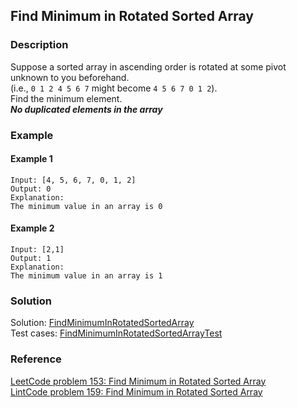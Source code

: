 ## Find Minimum in Rotated Sorted Array

### Description
Suppose a sorted array in ascending order is rotated at some pivot unknown to you beforehand. <br/>
(i.e., `0 1 2 4 5 6 7` might become `4 5 6 7 0 1 2`). <br/>
Find the minimum element. <br/>
_**No duplicated elements in the array**_

### Example

#### Example 1
```
Input: [4, 5, 6, 7, 0, 1, 2]
Output: 0
Explanation:
The minimum value in an array is 0
```

#### Example 2
```
Input: [2,1]
Output: 1
Explanation:
The minimum value in an array is 1
```

### Solution
Solution: [FindMinimumInRotatedSortedArray](../src/main/java/solutions/search/rotatedsortedarray/FindMinimumInRotatedSortedArray.java) <br/>
Test cases: [FindMinimumInRotatedSortedArrayTest](../src/test/java/solutions/search/rotatedsortedarray/FindMinimumInRotatedSortedArrayTest.java)

### Reference
[LeetCode problem 153: Find Minimum in Rotated Sorted Array](https://leetcode.com/problems/find-minimum-in-rotated-sorted-array/) <br/>
[LintCode problem 159: Find Minimum in Rotated Sorted Array](https://www.lintcode.com/problem/159/)